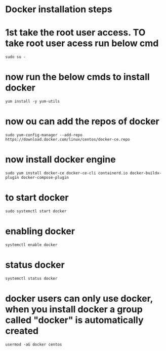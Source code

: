  # Docker installation steps
 # 1st take the root user access. TO take root user acess run below cmd

    sudo su -
 
 # now run the below cmds to install docker
 
    yum install -y yum-utils
 
 # now ou can add the repos of docker

    sudo yum-config-manager --add-repo https://download.docker.com/linux/centos/docker-ce.repo

# now install docker engine

    sudo yum install docker-ce docker-ce-cli containerd.io docker-buildx-plugin docker-compose-plugin

# to start docker

    sudo systemctl start docker

# enabling docker

    systemctl enable docker

# status docker

    systemctl status docker

# docker users can only use docker, when you install docker  a group called "docker" is automatically created

    usermod -aG docker centos

